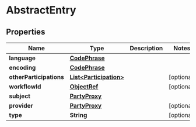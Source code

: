 

# AbstractEntry

## Properties

Name | Type | Description | Notes
------------ | ------------- | ------------- | -------------
**language** | [**CodePhrase**](CodePhrase.md) |  | 
**encoding** | [**CodePhrase**](CodePhrase.md) |  | 
**otherParticipations** | [**List&lt;Participation&gt;**](Participation.md) |  |  [optional]
**workflowId** | [**ObjectRef**](ObjectRef.md) |  |  [optional]
**subject** | [**PartyProxy**](PartyProxy.md) |  | 
**provider** | [**PartyProxy**](PartyProxy.md) |  |  [optional]
**type** | **String** |  |  [optional]




